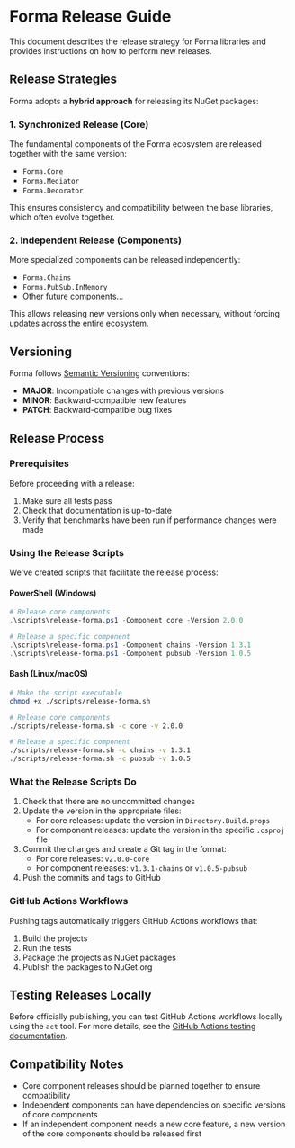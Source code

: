 # Forma Release Guide

This document describes the release strategy for Forma libraries and provides instructions on how to perform new releases.

## Release Strategies

Forma adopts a **hybrid approach** for releasing its NuGet packages:

### 1. Synchronized Release (Core)

The fundamental components of the Forma ecosystem are released together with the same version:

- `Forma.Core`
- `Forma.Mediator`
- `Forma.Decorator`

This ensures consistency and compatibility between the base libraries, which often evolve together.

### 2. Independent Release (Components)

More specialized components can be released independently:

- `Forma.Chains`
- `Forma.PubSub.InMemory`
- Other future components...

This allows releasing new versions only when necessary, without forcing updates across the entire ecosystem.

## Versioning

Forma follows [Semantic Versioning](https://semver.org/) conventions:

- **MAJOR**: Incompatible changes with previous versions
- **MINOR**: Backward-compatible new features
- **PATCH**: Backward-compatible bug fixes

## Release Process

### Prerequisites

Before proceeding with a release:

1. Make sure all tests pass
2. Check that documentation is up-to-date
3. Verify that benchmarks have been run if performance changes were made

### Using the Release Scripts

We've created scripts that facilitate the release process:

#### PowerShell (Windows)

```powershell
# Release core components
.\scripts\release-forma.ps1 -Component core -Version 2.0.0

# Release a specific component
.\scripts\release-forma.ps1 -Component chains -Version 1.3.1
.\scripts\release-forma.ps1 -Component pubsub -Version 1.0.5
```

#### Bash (Linux/macOS)

```bash
# Make the script executable
chmod +x ./scripts/release-forma.sh

# Release core components
./scripts/release-forma.sh -c core -v 2.0.0

# Release a specific component
./scripts/release-forma.sh -c chains -v 1.3.1
./scripts/release-forma.sh -c pubsub -v 1.0.5
```

### What the Release Scripts Do

1. Check that there are no uncommitted changes
2. Update the version in the appropriate files:
   - For core releases: update the version in `Directory.Build.props`
   - For component releases: update the version in the specific `.csproj` file
3. Commit the changes and create a Git tag in the format:
   - For core releases: `v2.0.0-core`
   - For component releases: `v1.3.1-chains` or `v1.0.5-pubsub`
4. Push the commits and tags to GitHub

### GitHub Actions Workflows

Pushing tags automatically triggers GitHub Actions workflows that:

1. Build the projects
2. Run the tests
3. Package the projects as NuGet packages
4. Publish the packages to NuGet.org

## Testing Releases Locally

Before officially publishing, you can test GitHub Actions workflows locally using the `act` tool. For more details, see the [GitHub Actions testing documentation](./testing-github-actions.md).

## Compatibility Notes

- Core component releases should be planned together to ensure compatibility
- Independent components can have dependencies on specific versions of core components
- If an independent component needs a new core feature, a new version of the core components should be released first
